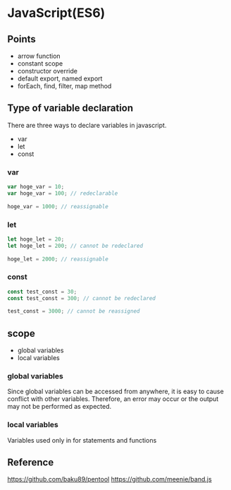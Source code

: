 # JavaScript(ES6)
## Points
-  arrow function
-  constant scope
-  constructor override
-  default export, named export
-  forEach, find, filter, map method

## Type of variable declaration
There are three ways to declare variables in javascript.

-  var
-  let
-  const

### var
```js
var hoge_var = 10;
var hoge_var = 100; // redeclarable
 
hoge_var = 1000; // reassignable
```

### let
```js
let hoge_let = 20;
let hoge_let = 200; // cannot be redeclared
 
hoge_let = 2000; // reassignable
```

### const
```js
const test_const = 30;
const test_const = 300; // cannot be redeclared
 
test_const = 3000; // cannot be reassigned
```

## scope

-  global variables
-  local variables

### global variables
Since global variables can be accessed from anywhere, it is easy to cause conflict with other variables.
Therefore, an error may occur or the output may not be performed as expected.

### local variables
Variables used only in for statements and functions

## Reference
<https://github.com/baku89/pentool>
<https://github.com/meenie/band.js>
